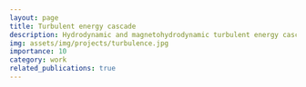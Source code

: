 ```yaml
---
layout: page
title: Turbulent energy cascade
description: Hydrodynamic and magnetohydrodynamic turbulent energy cascade
img: assets/img/projects/turbulence.jpg
importance: 10
category: work
related_publications: true
---
```


